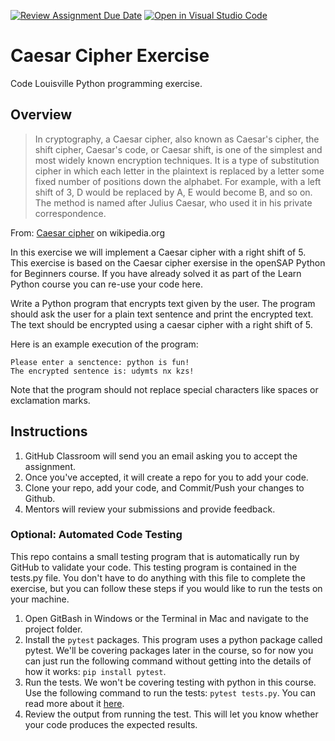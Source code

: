 [![Review Assignment Due Date](https://classroom.github.com/assets/deadline-readme-button-24ddc0f5d75046c5622901739e7c5dd533143b0c8e959d652212380cedb1ea36.svg)](https://classroom.github.com/a/8RJi3sZI)
[![Open in Visual Studio Code](https://classroom.github.com/assets/open-in-vscode-718a45dd9cf7e7f842a935f5ebbe5719a5e09af4491e668f4dbf3b35d5cca122.svg)](https://classroom.github.com/online_ide?assignment_repo_id=11496823&assignment_repo_type=AssignmentRepo)
# Caesar Cipher Exercise
Code Louisville Python programming exercise.

## Overview

> In cryptography, a Caesar cipher, also known as Caesar's cipher, the shift 
cipher, Caesar's code, or Caesar shift, is one of the simplest and most widely 
known encryption techniques. It is a type of substitution cipher in which each 
letter in the plaintext is replaced by a letter some fixed number of positions 
down the alphabet. For example, with a left shift of 3, D would be replaced by 
A, E would become B, and so on. The method is named after Julius Caesar, who 
used it in his private correspondence.

From: [Caesar cipher](https://en.wikipedia.org/wiki/Caesar_cipher) on wikipedia.org

In this exercise we will implement a Caesar cipher with a right shift of 5. This 
exercise is based on the Caesar cipher exersise in the openSAP Python for 
Beginners course. If you have already solved it as part of the Learn Python 
course you can re-use your code here.

Write a Python program that encrypts text given by the user. The program should 
ask the user for a plain text sentence and print the encrypted text. The text 
should be encrypted using a caesar cipher with a right shift of 5.

Here is an example execution of the program:

```
Please enter a senctence: python is fun!
The encrypted sentence is: udymts nx kzs!
```

Note that the program should not replace special characters like spaces or exclamation marks.

## Instructions

1. GitHub Classroom will send you an email asking you to accept the assignment.
1. Once you've accepted, it will create a repo for you to add your code.
1. Clone your repo, add your code, and Commit/Push your changes to Github.
1. Mentors will review your submissions and provide feedback.

### Optional: Automated Code Testing

This repo contains a small testing program that is automatically run by GitHub
to validate your code. This testing program is contained in the tests.py 
file. You don't have to do anything with this file to complete the exercise, 
but you can follow these steps if you would like to run the tests on your 
machine.

1. Open GitBash in Windows or the Terminal in Mac and navigate to the project 
folder.
1. Install the `pytest` packages. This program uses a python package called 
pytest. We'll be covering packages later in the course, so for now you can 
just run the following command  without getting into the details of how it
works: `pip install pytest`.
1. Run the tests. We won't be covering testing with python in this course. Use 
the following command to run the tests: `pytest tests.py`. You can read more 
about it [here](https://realpython.com/python-testing/).
1. Review the output from running the test. This will let you know whether your
code produces the expected results. 



